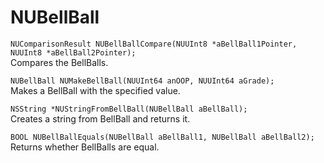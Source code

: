 # NUBellBall

`NUComparisonResult NUBellBallCompare(NUUInt8 *aBellBall1Pointer, NUUInt8 *aBellBall2Pointer);`  
Compares the BellBalls.

`NUBellBall NUMakeBellBall(NUUInt64 anOOP, NUUInt64 aGrade);`  
Makes a BellBall with the specified value.

`NSString *NUStringFromBellBall(NUBellBall aBellBall);`  
Creates a string from BellBall and returns it.

`BOOL NUBellBallEquals(NUBellBall aBellBall1, NUBellBall aBellBall2);`  
Returns whether BellBalls are equal.